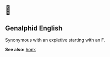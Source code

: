 # 🐬
## Genalphid English

Synonymous with an expletive starting with an F.

**See also:**
[honk](honk.md)
